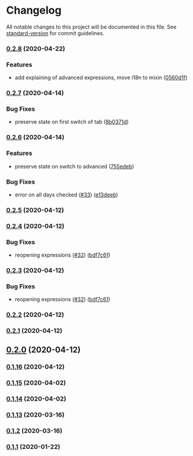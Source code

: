 # Changelog

All notable changes to this project will be documented in this file. See [standard-version](https://github.com/conventional-changelog/standard-version) for commit guidelines.

### [0.2.8](https://github.com/karoletrych/vue-cron-editor/compare/v0.2.7...v0.2.8) (2020-04-22)


### Features

* add explaining of advanced expressions, move i18n to mixin ([0560d1f](https://github.com/karoletrych/vue-cron-editor/commit/0560d1f6dd391d088262626f554108c53a78e60a))

### [0.2.7](https://github.com/karoletrych/vue-cron-editor/compare/v0.2.6...v0.2.7) (2020-04-14)


### Bug Fixes

* preserve state on first switch of tab ([8b0371d](https://github.com/karoletrych/vue-cron-editor/commit/8b0371d692cf80ccea4e61b2c448b2fd01b8fb28))

### [0.2.6](https://github.com/karoletrych/vue-cron-editor/compare/v0.2.4...v0.2.6) (2020-04-14)


### Features

* preserve state on switch to advanced ([755edeb](https://github.com/karoletrych/vue-cron-editor/commit/755edebb715708ebfe41156443c5ff208f740ae0))


### Bug Fixes

* error on all days checked ([#33](https://github.com/karoletrych/vue-cron-editor/issues/33)) ([e13deeb](https://github.com/karoletrych/vue-cron-editor/commit/e13deebb2485df3cc1d64031398e6fb6593b53ae))

### [0.2.5](https://github.com/karoletrych/vue-cron-editor/compare/v0.2.4...v0.2.5) (2020-04-12)

### [0.2.4](https://github.com/karoletrych/vue-cron-editor/compare/v0.2.2...v0.2.4) (2020-04-12)


### Bug Fixes

* reopening expressions ([#32](https://github.com/karoletrych/vue-cron-editor/issues/32)) ([bdf7c61](https://github.com/karoletrych/vue-cron-editor/commit/bdf7c61fac2b94ee610057f2dd8fa922d3f6fa28))

### [0.2.3](https://github.com/karoletrych/vue-cron-editor/compare/v0.2.2...v0.2.3) (2020-04-12)


### Bug Fixes

* reopening expressions ([#32](https://github.com/karoletrych/vue-cron-editor/issues/32)) ([bdf7c61](https://github.com/karoletrych/vue-cron-editor/commit/bdf7c61fac2b94ee610057f2dd8fa922d3f6fa28))

### [0.2.2](https://github.com/karoletrych/vue-cron-editor/compare/v0.2.0...v0.2.2) (2020-04-12)

### [0.2.1](https://github.com/karoletrych/vue-cron-editor/compare/v0.2.0...v0.2.1) (2020-04-12)

## [0.2.0](https://github.com/karoletrych/vue-cron-editor/compare/v0.1.15...v0.2.0) (2020-04-12)

### [0.1.16](https://github.com/karoletrych/vue-cron-editor/compare/v0.1.15...v0.1.16) (2020-04-12)

### [0.1.15](https://github.com/karoletrych/vue-cron-editor/compare/v0.1.14...v0.1.15) (2020-04-02)

### [0.1.14](https://github.com/karoletrych/vue-cron-editor/compare/v0.1.13...v0.1.14) (2020-04-02)

### [0.1.13](https://github.com/karoletrych/vue-cron-editor/compare/v0.1.11...v0.1.13) (2020-03-16)

### [0.1.2](https://github.com/karoletrych/vue-cron-editor/compare/v0.1.11...v0.1.2) (2020-03-16)

### [0.1.1](https://github.com/karoletrych/vue-cron-editor/compare/v0.1.11...v0.1.1) (2020-01-22)
